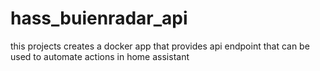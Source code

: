 # hass_buienradar_api
this projects creates a docker app that provides api endpoint that can be used to automate actions in home assistant
